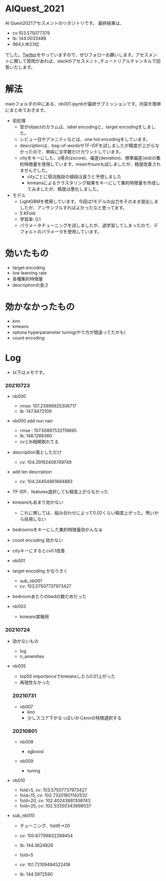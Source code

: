 # AIQuest_2021
AI Quest2021アセスメントのリポジトリです。
最終結果は、
- cv:103.575077379
- lb: 144.0033488
- 964人中23位  

でした。[Twitter](https://twitter.com/shu421_)をやっていますので、ぜひフォローお願いします。アセスメントに関して質問があれば、slackのアセスメント_チュートリアルチャンネルで回答いたします。

# 解法
mainフォルダの中にある、nb001.ipynbが最終サブミッションです。内容を簡単にまとめておきます。
- 前処理
  - 型がobjectのカラムは、label encodingと、target encodingをしました。
  - レビュー日やアメニティなどは、one hot encodingをしています。
  - descriptionは、bag-of-wordsやTF-IDFを試しましたが精度が上がらなかったので、単純に文字数だけカウントしています。
  - cityをキーにした、z得点(zscore)、偏差(deviation)、標準偏差(std)の集約特徴量を使用しています。meanやsumも試しましたが、精度改善されませんでした。
    - cityごとに宿泊施設の値段は違うと予想しました
    - kmeansによるクラスタリング結果をキーにして集約特徴量を作成してみましたが、精度は悪化しました。
- モデル
  - LightGBMを使用しています。今回は1モデルの出力をそのまま提出しましたが、アンサンブルすればよかったなと思ってます。
  - 5 KFold
  - 学習率: 0.1
  - パラメータチューニングを試しましたが、過学習してしまったので、デフォルトのパラメータを使用しています。

# 効いたもの
- target encoding
- low learning rate
- 各種集約特徴量
- descriptionの長さ

# 効かなかったもの
- knn
- kmeans
- optuna hyperparameter tuning(やり方が間違ってたかも)
- count encoding


# Log
- 以下はメモです。
### 20210723
- nb000
  - rmse: 107.23996925306717
  - lb: 147.9472109
- nb000 add nun nan
  - rmse : 107.50887532119695
  - lb: 148.1268360
  - cvとlb相関取れてる
- description落としただけ
  - cv: 104.29192406749749
- add len description
  - cv: 104.24454861684883
  
- TF-IDF、features選択しても精度上がらなかった
- kmeansもあまり効かない
  - これに関しては、組み合わせによって0.02くらい精度上がった。怖いから採用しない
- bedroomsをキーにした集約特徴量効かんなぁ
- count encoding 効かない
- cityキーにするとcv0.1改善

- nb001
- target encoding かなりきく
  - sub_nb001
  - cv: 103.57507737973427
- bedroomあたりのbedの数だめだった

- nb003
  - kmeans実験用

### 20210724
- 効かないもの
  - log
  - n_amenities

- nb005
  - top50 importanceでkmeansしたら0.01上がった
  - 再現性なかった

  ### 20210731
  - nb007
    - knn
    - 少しスコア下がるっぽいからknnの特徴選択する

  ### 20210801
  - nb008
    - xgboost

  - nb009
    - tuning

- nb010
  - fold=5, cv: 103.57507737973427
  - fold=15, cv: 102.73201801142532
  - fold=20, cv: 102.40243881308743
  - fold=25, cv: 102.53350343999037

- sub_nb010
  - チューニング、fold5→20
  - cv: 100.67796832289454
  - lb: 144.3624826

  - fold=5
  - cv: 101.72109494522418
  - lb: 144.5972590
